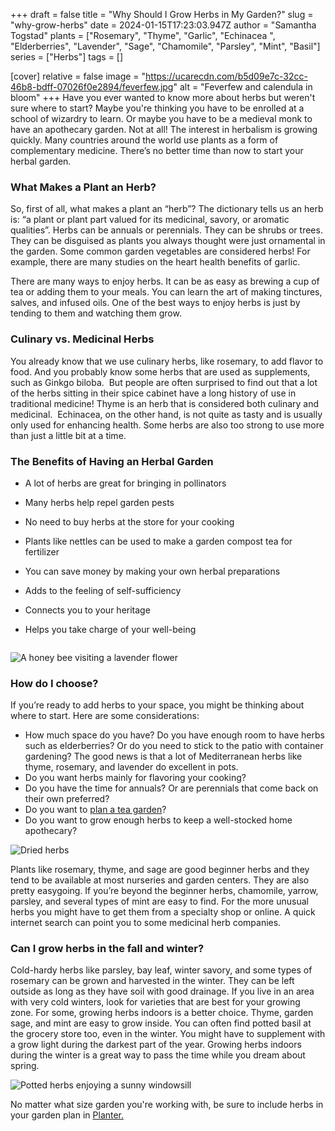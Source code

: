 +++
draft = false
title = "Why Should I Grow Herbs in My Garden?"
slug = "why-grow-herbs"
date = 2024-01-15T17:23:03.947Z
author = "Samantha Togstad"
plants = ["Rosemary", "Thyme", "Garlic", "Echinacea ", "Elderberries", "Lavender", "Sage", "Chamomile", "Parsley", "Mint", "Basil"]
series = ["Herbs"]
tags = []

[cover]
relative = false
image = "https://ucarecdn.com/b5d09e7c-32cc-46b8-bdff-07026f0e2894/feverfew.jpg"
alt = "Feverfew and calendula in bloom"
+++
Have you ever wanted to know more about herbs but weren't sure where to start? Maybe you're thinking you have to be enrolled at a school of wizardry to learn. Or maybe you have to be a medieval monk to have an apothecary garden. Not at all! The interest in herbalism is growing quickly. Many countries around the world use plants as a form of complementary medicine. There’s no better time than now to start your herbal garden.

### What Makes a Plant an Herb?

So, first of all, what makes a plant an “herb”? The dictionary tells us an herb is: “a plant or plant part valued for its medicinal, savory, or aromatic qualities”. Herbs can be annuals or perennials. They can be shrubs or trees. They can be disguised as plants you always thought were just ornamental in the garden. Some common garden vegetables are considered herbs! For example, there are many studies on the heart health benefits of garlic.

There are many ways to enjoy herbs. It can be as easy as brewing a cup of tea or adding them to your meals. You can learn the art of making tinctures, salves, and infused oils. One of the best ways to enjoy herbs is just by tending to them and watching them grow. 

### Culinary vs. Medicinal Herbs

You already know that we use culinary herbs, like rosemary, to add flavor to food. And you probably know some herbs that are used as supplements, such as Ginkgo biloba.  But people are often surprised to find out that a lot of the herbs sitting in their spice cabinet have a long history of use in traditional medicine! Thyme is an herb that is considered both culinary and medicinal.  Echinacea, on the other hand, is not quite as tasty and is usually only used for enhancing health. Some herbs are also too strong to use more than just a little bit at a time.

### The Benefits of Having an Herbal Garden

* A lot of herbs are great for bringing in pollinators 
* Many herbs help repel garden pests
* No need to buy herbs at the store for your cooking
* Plants like nettles can be used to make a garden compost tea for fertilizer
* You can save money by making your own herbal preparations
* Adds to the feeling of self-sufficiency 
* Connects you to your heritage 
* Helps you take charge of your well-being

  ![]()

![A honey bee visiting a lavender flower](https://ucarecdn.com/5ff31a71-3bba-4561-bc4c-af5fe09427d3/lavenderbee.jpg)

### How do I choose?

If you’re ready to add herbs to your space, you might be thinking about where to start. Here are some considerations: 

* How much space do you have? Do you have enough room to have herbs such as elderberries? Or do you need to stick to the patio with container gardening? The good news is that a lot of Mediterranean herbs like thyme, rosemary, and lavender do excellent in pots.
* Do you want herbs mainly for flavoring your cooking?
* Do you have the time for annuals? Or are perennials that come back on their own preferred? 
* Do you want to [plan a tea garden](https://blog.planter.garden/posts/tea-garden-plan/)?
* Do you want to grow enough herbs to keep a well-stocked home apothecary?

![Dried herbs](https://ucarecdn.com/a6adacd6-1415-4271-b9b9-72e635e2cfe9/driedherbs.jpg)

Plants like rosemary, thyme, and sage are good beginner herbs and they tend to be available at most nurseries and garden centers. They are also pretty easygoing. If you’re beyond the beginner herbs, chamomile, yarrow, parsley, and several types of mint are easy to find. For the more unusual herbs you might have to get them from a specialty shop or online. A quick internet search can point you to some medicinal herb companies.

### Can I grow herbs in the fall and winter?

Cold-hardy herbs like parsley, bay leaf, winter savory, and some types of rosemary can be grown and harvested in the winter. They can be left outside as long as they have soil with good drainage. If you live in an area with very cold winters, look for varieties that are best for your growing zone. For some, growing herbs indoors is a better choice. Thyme, garden sage, and mint are easy to grow inside. You can often find potted basil at the grocery store too, even in the winter. You might have to supplement with a grow light during the darkest part of the year. Growing herbs indoors during the winter is a great way to pass the time while you dream about spring. 

![Potted herbs enjoying a sunny windowsill ](https://ucarecdn.com/f7b2b4c9-2acd-4be6-9e46-5365cdc857ec/indoorpots.jpg)

No matter what size garden you're working with, be sure to include herbs in your garden plan in [Planter. ](https://planter.garden/)